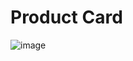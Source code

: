 ﻿# Product Card

![image](https://user-images.githubusercontent.com/104745187/216851843-4ccc1dd5-babe-4b99-a356-37ce423d1fc9.png)
